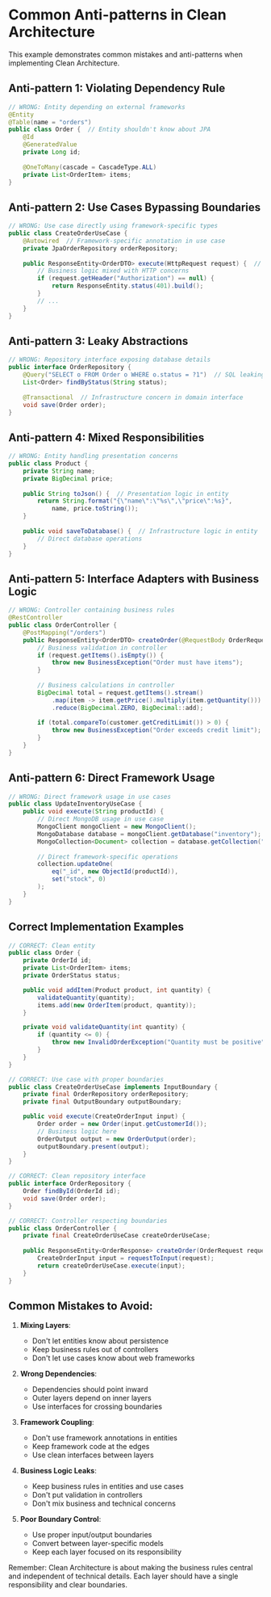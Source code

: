 # Common Anti-patterns in Clean Architecture

This example demonstrates common mistakes and anti-patterns when implementing Clean Architecture.

## Anti-pattern 1: Violating Dependency Rule

```java
// WRONG: Entity depending on external frameworks
@Entity
@Table(name = "orders")
public class Order {  // Entity shouldn't know about JPA
    @Id
    @GeneratedValue
    private Long id;
    
    @OneToMany(cascade = CascadeType.ALL)
    private List<OrderItem> items;
}
```

## Anti-pattern 2: Use Cases Bypassing Boundaries

```java
// WRONG: Use case directly using framework-specific types
public class CreateOrderUseCase {
    @Autowired  // Framework-specific annotation in use case
    private JpaOrderRepository orderRepository;
    
    public ResponseEntity<OrderDTO> execute(HttpRequest request) {  // Direct coupling to HTTP
        // Business logic mixed with HTTP concerns
        if (request.getHeader("Authorization") == null) {
            return ResponseEntity.status(401).build();
        }
        // ...
    }
}
```

## Anti-pattern 3: Leaky Abstractions

```java
// WRONG: Repository interface exposing database details
public interface OrderRepository {
    @Query("SELECT o FROM Order o WHERE o.status = ?1")  // SQL leaking into domain
    List<Order> findByStatus(String status);
    
    @Transactional  // Infrastructure concern in domain interface
    void save(Order order);
}
```

## Anti-pattern 4: Mixed Responsibilities

```java
// WRONG: Entity handling presentation concerns
public class Product {
    private String name;
    private BigDecimal price;
    
    public String toJson() {  // Presentation logic in entity
        return String.format("{\"name\":\"%s\",\"price\":%s}", 
            name, price.toString());
    }
    
    public void saveToDatabase() {  // Infrastructure logic in entity
        // Direct database operations
    }
}
```

## Anti-pattern 5: Interface Adapters with Business Logic

```java
// WRONG: Controller containing business rules
@RestController
public class OrderController {
    @PostMapping("/orders")
    public ResponseEntity<OrderDTO> createOrder(@RequestBody OrderRequest request) {
        // Business validation in controller
        if (request.getItems().isEmpty()) {
            throw new BusinessException("Order must have items");
        }
        
        // Business calculations in controller
        BigDecimal total = request.getItems().stream()
            .map(item -> item.getPrice().multiply(item.getQuantity()))
            .reduce(BigDecimal.ZERO, BigDecimal::add);
            
        if (total.compareTo(customer.getCreditLimit()) > 0) {
            throw new BusinessException("Order exceeds credit limit");
        }
    }
}
```

## Anti-pattern 6: Direct Framework Usage

```java
// WRONG: Direct framework usage in use cases
public class UpdateInventoryUseCase {
    public void execute(String productId) {
        // Direct MongoDB usage in use case
        MongoClient mongoClient = new MongoClient();
        MongoDatabase database = mongoClient.getDatabase("inventory");
        MongoCollection<Document> collection = database.getCollection("products");
        
        // Direct framework-specific operations
        collection.updateOne(
            eq("_id", new ObjectId(productId)),
            set("stock", 0)
        );
    }
}
```

## Correct Implementation Examples

```java
// CORRECT: Clean entity
public class Order {
    private OrderId id;
    private List<OrderItem> items;
    private OrderStatus status;

    public void addItem(Product product, int quantity) {
        validateQuantity(quantity);
        items.add(new OrderItem(product, quantity));
    }

    private void validateQuantity(int quantity) {
        if (quantity <= 0) {
            throw new InvalidOrderException("Quantity must be positive");
        }
    }
}

// CORRECT: Use case with proper boundaries
public class CreateOrderUseCase implements InputBoundary {
    private final OrderRepository orderRepository;
    private final OutputBoundary outputBoundary;

    public void execute(CreateOrderInput input) {
        Order order = new Order(input.getCustomerId());
        // Business logic here
        OrderOutput output = new OrderOutput(order);
        outputBoundary.present(output);
    }
}

// CORRECT: Clean repository interface
public interface OrderRepository {
    Order findById(OrderId id);
    void save(Order order);
}

// CORRECT: Controller respecting boundaries
public class OrderController {
    private final CreateOrderUseCase createOrderUseCase;
    
    public ResponseEntity<OrderResponse> createOrder(OrderRequest request) {
        CreateOrderInput input = requestToInput(request);
        return createOrderUseCase.execute(input);
    }
}
```

## Common Mistakes to Avoid:

1. **Mixing Layers**:
   - Don't let entities know about persistence
   - Keep business rules out of controllers
   - Don't let use cases know about web frameworks

2. **Wrong Dependencies**:
   - Dependencies should point inward
   - Outer layers depend on inner layers
   - Use interfaces for crossing boundaries

3. **Framework Coupling**:
   - Don't use framework annotations in entities
   - Keep framework code at the edges
   - Use clean interfaces between layers

4. **Business Logic Leaks**:
   - Keep business rules in entities and use cases
   - Don't put validation in controllers
   - Don't mix business and technical concerns

5. **Poor Boundary Control**:
   - Use proper input/output boundaries
   - Convert between layer-specific models
   - Keep each layer focused on its responsibility

Remember: Clean Architecture is about making the business rules central and independent of technical details. Each layer should have a single responsibility and clear boundaries.
